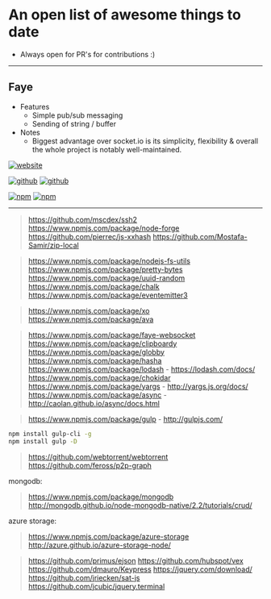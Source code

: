 # An open list of awesome things to date

- Always open for PR's for contributions :)

---

## Faye

- Features
  - Simple pub/sub messaging
  - Sending of string / buffer
- Notes
  - Biggest advantage over socket.io is its simplicity, flexibility & overall the whole project is notably well-maintained.

[![website](https://img.shields.io/badge/website-faye.jcoglan.com-blue.svg?style=flat-square)](https://faye.jcoglan.com/)

[![github](https://img.shields.io/badge/github-faye-brightgreen.svg?style=flat-square)](https://github.com/faye/faye)
[![github](https://img.shields.io/badge/github-faye--websocket--node-brightgreen.svg?style=flat-square)](https://github.com/faye/faye-websocket-node)

[![npm](https://img.shields.io/badge/npm-faye-red.svg?style=flat-square)](https://www.npmjs.com/package/faye)
[![npm](https://img.shields.io/badge/npm-faye--websocket-red.svg?style=flat-square)](https://www.npmjs.com/package/faye-websocket)

---
> https://github.com/mscdex/ssh2
> https://www.npmjs.com/package/node-forge
> https://github.com/pierrec/js-xxhash
> https://github.com/Mostafa-Samir/zip-local

> https://www.npmjs.com/package/nodejs-fs-utils
> https://www.npmjs.com/package/pretty-bytes
> https://www.npmjs.com/package/uuid-random
> https://www.npmjs.com/package/chalk
> https://www.npmjs.com/package/eventemitter3

> https://www.npmjs.com/package/xo
> https://www.npmjs.com/package/ava

> https://www.npmjs.com/package/faye-websocket
> https://www.npmjs.com/package/clipboardy
> https://www.npmjs.com/package/globby
> https://www.npmjs.com/package/hasha
> https://www.npmjs.com/package/lodash - https://lodash.com/docs/
> https://www.npmjs.com/package/chokidar
> https://www.npmjs.com/package/yargs - http://yargs.js.org/docs/
> https://www.npmjs.com/package/async - http://caolan.github.io/async/docs.html

> https://www.npmjs.com/package/gulp - http://gulpjs.com/

```sh
npm install gulp-cli -g
npm install gulp -D
```

> https://github.com/webtorrent/webtorrent
> https://github.com/feross/p2p-graph

mongodb:
> https://www.npmjs.com/package/mongodb
> http://mongodb.github.io/node-mongodb-native/2.2/tutorials/crud/

azure storage:
> https://www.npmjs.com/package/azure-storage
> http://azure.github.io/azure-storage-node/


> https://github.com/primus/ejson
> https://github.com/hubspot/vex
> https://github.com/dmauro/Keypress
> https://jquery.com/download/
> https://github.com/jriecken/sat-js
> https://github.com/jcubic/jquery.terminal
